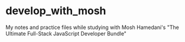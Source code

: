 # develop_with_mosh
My notes and practice files while studying with Mosh Hamedani's "The Ultimate Full-Stack JavaScript Developer Bundle"
